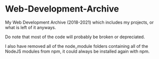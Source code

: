 # Web-Development-Archive
My Web Development Archive (2018-2021) which includes my projects, or what is left of it anyways.

Do note that most of the code will probably be broken or depreciated. 

I also have removed all of the node_module folders containing all of the NodeJS modules from npm, 
it could always be installed again with npm.
